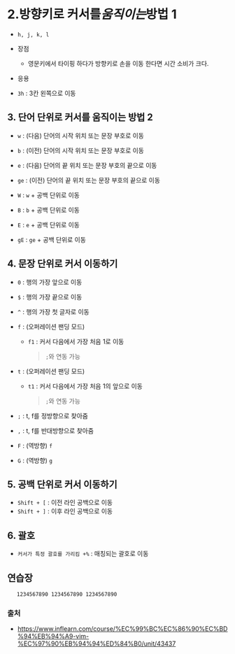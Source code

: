 # 2.방향키로 커서를*움직이는*방법 1

- `h, j, k, l`
- 장점

  - 영문키에서 타이핑 하다가 방향키로 손을 이동 한다면 시간 소비가 크다.

- 응용
- `3h` : 3칸 왼쪽으로 이동

## 3. 단어 단위로 커서를 움직이는 방법 2

- `w` : (다음) 단어의 시작 위치 또는 문장 부호로 이동
- `b` : (이전) 단어의 시작 위치 또는 문장 부호로 이동
- `e` : (다음) 단어의 끝 위치 또는 문장 부호의 끝으로 이동
- `ge` : (이전) 단어의 끝 위치 또는 문장 부호의 끝으로 이동

- `W` : `w` + 공백 단위로 이동
- `B` : `b` + 공백 단위로 이동
- `E` : `e` + 공백 단위로 이동
- `gE` : `ge` + 공백 단위로 이동

## 4. 문장 단위로 커서 이동하기

- `0` : 행의 가장 앞으로 이동
- `$` : 행의 가장 끝으로 이동
- `^` : 행의 가장 첫 글자로 이동
- `f` : (오퍼레이션 팬딩 모드)

  - `f1` : 커서 다음에서 가장 처음 1로 이동
    > `;`와 연동 가능

- `t` : (오퍼레이션 팬딩 모드)
  - `t1` : 커서 다음에서 가장 처음 1의 앞으로 이동
    > `;`와 연동 가능
- `;` : t, f를 정방향으로 찾아줌
- `,` : t, f를 반대방향으로 찾아줌

- `F` : (역방향) `f`
- `G` : (역방향) `g`


## 5. 공백 단위로 커서 이동하기
- `Shift + [` : 이전 라인 공백으로 이동
- `Shift + ]` : 이후 라인 공백으로 이동

## 6. 괄호 
- `커서가 특정 괄호를 가리킴 +%` : 매칭되는 괄호로 이동

## 연습장

```
   1234567890 1234567890 1234567890
```

### 출처

- https://www.inflearn.com/course/%EC%99%BC%EC%86%90%EC%BD%94%EB%94%A9-vim-%EC%97%90%EB%94%94%ED%84%B0/unit/43437
